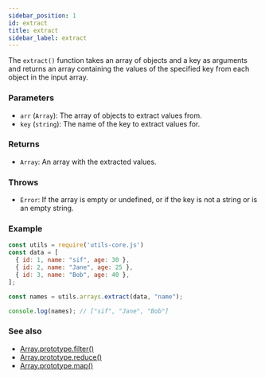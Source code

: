 ```yaml
---
sidebar_position: 1
id: extract
title: extract
sidebar_label: extract
---
```


The `extract()` function takes an array of objects and a key as arguments and returns an array containing the values of the specified key from each object in the input array.
### Parameters
- `arr` (`Array`): The array of objects to extract values from.
- `key` (`string`): The name of the key to extract values for.

### Returns
- `Array`: An array with the extracted values.

### Throws
- `Error`: If the array is empty or undefined, or if the key is not a string or is an empty string.

### Example

```js
const utils = require('utils-core.js')
const data = [
  { id: 1, name: "sif", age: 30 },
  { id: 2, name: "Jane", age: 25 },
  { id: 3, name: "Bob", age: 40 },
];

const names = utils.arrays.extract(data, "name");

console.log(names); // ["sif", "Jane", "Bob"]
```

### See also

- [Array.prototype.filter()](https://developer.mozilla.org/en-US/docs/Web/JavaScript/Reference/Global_Objects/Array/filter)
- [Array.prototype.reduce()](https://developer.mozilla.org/en-US/docs/Web/JavaScript/Reference/Global_Objects/Array/reduce)
- [Array.prototype.map()](https://developer.mozilla.org/en-US/docs/Web/JavaScript/Reference/Global_Objects/Array/map)
